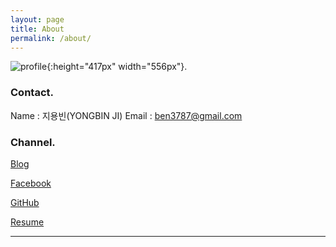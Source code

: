 ```yaml
---
layout: page
title: About
permalink: /about/
---
```


![profile](/assets/img/profile.png){:height="417px" width="556px"}.

### Contact.

Name : 지용빈(YONGBIN JI) 
Email :  ben3787@gmail.com

### Channel.

[Blog](https://tempuss.github.io/)

[Facebook](https://www.facebook.com/profile.php?id=100002595891006)

[GitHub](https://github.com/Tempuss)

[Resume](https://www.notion.so/tempuss/2f22942266c645daa8c266b5ae5da113)

---


